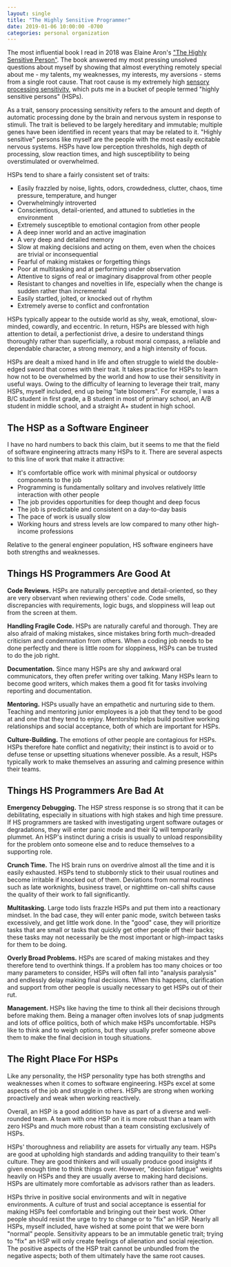 ```yaml
---
layout: single
title: "The Highly Sensitive Programmer"
date: 2019-01-06 10:00:00 -0700
categories: personal organization
---
```


The most influential book I read in 2018 was Elaine Aron's ["The Highly Sensitive Person"](https://hsperson.com/books/the-highly-sensitive-person/).
The book answered my most pressing unsolved questions about myself by showing that almost everything remotely special about me - my talents, my weaknesses, my interests, my aversions - stems from a single root cause.
That root cause is my extremely high [sensory processing sensitivity](https://en.wikipedia.org/wiki/Sensory_processing_sensitivity), which puts me in a bucket of people termed "highly sensitive persons" (HSPs).

As a trait, sensory processing sensitivity refers to the amount and depth of automatic processing done by the brain and nervous system in response to stimuli.
The trait is believed to be largely hereditary and immutable; multiple genes have been identified in recent years that may be related to it.
"Highly sensitive" persons like myself are the people with the most easily excitable nervous systems.
HSPs have low perception thresholds, high depth of processing, slow reaction times, and high susceptibility to being overstimulated or overwhelmed.

HSPs tend to share a fairly consistent set of traits:

- Easily frazzled by noise, lights, odors, crowdedness, clutter, chaos, time pressure, temperature, and hunger
- Overwhelmingly introverted
- Conscientious, detail-oriented, and attuned to subtleties in the environment
- Extremely susceptible to emotional contagion from other people
- A deep inner world and an active imagination
- A very deep and detailed memory
- Slow at making decisions and acting on them, even when the choices are trivial or inconsequential
- Fearful of making mistakes or forgetting things
- Poor at multitasking and at performing under observation
- Attentive to signs of real or imaginary disapproval from other people
- Resistant to changes and novelties in life, especially when the change is sudden rather than incremental
- Easily startled, jolted, or knocked out of rhythm
- Extremely averse to conflict and confrontation

HSPs typically appear to the outside world as shy, weak, emotional, slow-minded, cowardly, and eccentric.
In return, HSPs are blessed with high attention to detail, a perfectionist drive, a desire to understand things thoroughly rather than superficially, a robust moral compass, a reliable and dependable character, a strong memory, and a high intensity of focus.

HSPs are dealt a mixed hand in life and often struggle to wield the double-edged sword that comes with their trait.
It takes practice for HSPs to learn how not to be overwhelmed by the world and how to use their sensitivity in useful ways.
Owing to the difficulty of learning to leverage their trait, many HSPs, myself included, end up being "late bloomers".
For example, I was a B/C student in first grade, a B student in most of primary school, an A/B student in middle school, and a straight A+ student in high school.

## The HSP as a Software Engineer ##

I have no hard numbers to back this claim, but it seems to me that the field of software engineering attracts many HSPs to it.
There are several aspects to this line of work that make it attractive:

- It's comfortable office work with minimal physical or outdoorsy components to the job
- Programming is fundamentally solitary and involves relatively little interaction with other people
- The job provides opportunities for deep thought and deep focus
- The job is predictable and consistent on a day-to-day basis
- The pace of work is usually slow
- Working hours and stress levels are low compared to many other high-income professions

Relative to the general engineer population, HS software engineers have both strengths and weaknesses.

## Things HS Programmers Are Good At ##

**Code Reviews.**
HSPs are naturally perceptive and detail-oriented, so they are very observant when reviewing others' code.
Code smells, discrepancies with requirements, logic bugs, and sloppiness will leap out from the screen at them.

**Handling Fragile Code.**
HSPs are naturally careful and thorough.
They are also afraid of making mistakes, since mistakes bring forth much-dreaded criticism and condemnation from others.
When a coding job needs to be done perfectly and there is little room for sloppiness, HSPs can be trusted to do the job right.

**Documentation.**
Since many HSPs are shy and awkward oral communicators, they often prefer writing over talking.
Many HSPs learn to become good writers, which makes them a good fit for tasks involving reporting and documentation.

**Mentoring.**
HSPs usually have an empathetic and nurturing side to them.
Teaching and mentoring junior employees is a job that they tend to be good at and one that they tend to enjoy.
Mentorship helps build positive working relationships and social acceptance, both of which are important for HSPs.

**Culture-Building.**
The emotions of other people are contagious for HSPs.
HSPs therefore hate conflict and negativity; their instinct is to avoid or to defuse tense or upsetting situations whenever possible.
As a result, HSPs typically work to make themselves an assuring and calming presence within their teams.

## Things HS Programmers Are Bad At ##

**Emergency Debugging.**
The HSP stress response is so strong that it can be debilitating, especially in situations with high stakes and high time pressure.
If HS programmers are tasked with investigating urgent software outages or degradations, they will enter panic mode and their IQ will temporarily plummet.
An HSP's instinct during a crisis is usually to unload responsibility for the problem onto someone else and to reduce themselves to a supporting role.

**Crunch Time.**
The HS brain runs on overdrive almost all the time and it is easily exhausted.
HSPs tend to stubbornly stick to their usual routines and become irritable if knocked out of them.
Deviations from normal routines such as late worknights, business travel, or nighttime on-call shifts cause the quality of their work to fall significantly.

**Multitasking.**
Large todo lists frazzle HSPs and put them into a reactionary mindset.
In the bad case, they will enter panic mode, switch between tasks excessively, and get little work done.
In the "good" case, they will prioritize tasks that are small or tasks that quickly get other people off their backs; these tasks may not necessarily be the most important or high-impact tasks for them to be doing.

**Overly Broad Problems.**
HSPs are scared of making mistakes and they therefore tend to overthink things.
If a problem has too many choices or too many parameters to consider, HSPs will often fall into "analysis paralysis" and endlessly delay making final decisions.
When this happens, clarification and support from other people is usually necessary to get HSPs out of their rut.

**Management.**
HSPs like having the time to think all their decisions through before making them.
Being a manager often involves lots of snap judgments and lots of office politics, both of which make HSPs uncomfortable.
HSPs like to think and to weigh options, but they usually prefer someone above them to make the final decision in tough situations.

## The Right Place For HSPs ##

Like any personality, the HSP personality type has both strengths and weaknesses when it comes to software engineering.
HSPs excel at some aspects of the job and struggle in others.
HSPs are strong when working proactively and weak when working reactively.

Overall, an HSP is a good addition to have as part of a diverse and well-rounded team.
A team with one HSP on it is more robust than a team with zero HSPs and much more robust than a team consisting exclusively of HSPs.

HSPs' thoroughness and reliability are assets for virtually any team.
HSPs are good at upholding high standards and adding tranquility to their team's culture.
They are good thinkers and will usually produce good insights if given enough time to think things over.
However, "decision fatigue" weights heavily on HSPs and they are usually averse to making hard decisions.
HSPs are ultimately more comfortable as advisors rather than as leaders.

HSPs thrive in positive social environments and wilt in negative environments.
A culture of trust and social acceptance is essential for making HSPs feel comfortable and bringing out their best work.
Other people should resist the urge to try to change or to "fix" an HSP.
Nearly all HSPs, myself included, have wished at some point that we were born "normal" people.
Sensitivity appears to be an immutable genetic trait; trying to "fix" an HSP will only create feelings of alienation and social rejection.
The positive aspects of the HSP trait cannot be unbundled from the negative aspects; both of them ultimately have the same root causes.
